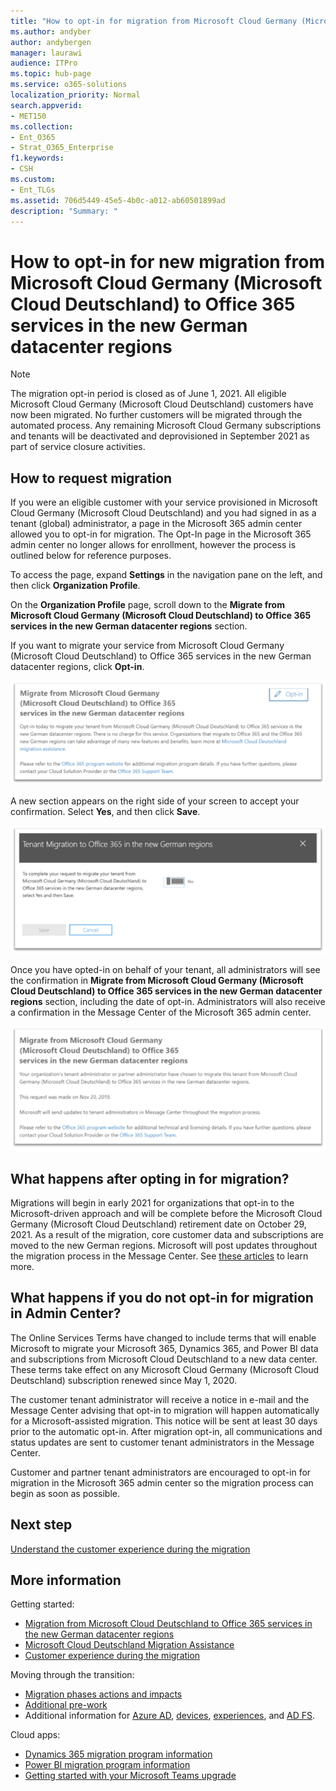 ```yaml
---
title: "How to opt-in for migration from Microsoft Cloud Germany (Microsoft Cloud Deutschland) to Office 365 services in the new German datacenter regions"
ms.author: andyber
author: andybergen
manager: laurawi
audience: ITPro
ms.topic: hub-page
ms.service: o365-solutions
localization_priority: Normal
search.appverid:
- MET150
ms.collection: 
- Ent_O365
- Strat_O365_Enterprise
f1.keywords:
- CSH
ms.custom:
- Ent_TLGs
ms.assetid: 706d5449-45e5-4b0c-a012-ab60501899ad
description: "Summary: "
---
```


# How to opt-in for new migration from Microsoft Cloud Germany (Microsoft Cloud Deutschland) to Office 365 services in the new German datacenter regions

> [!NOTE]
> The migration opt-in period is closed as of June 1, 2021.  All eligible Microsoft Cloud Germany (Microsoft Cloud Deutschland) customers have now been migrated.  No further customers will be migrated through the automated process.  Any remaining Microsoft Cloud Germany subscriptions and tenants will be deactivated and deprovisioned in September 2021 as part of service closure activities.  
>

## How to request migration

If you were an eligible customer with your service provisioned in Microsoft Cloud Germany (Microsoft Cloud Deutschland) and you had signed in as a tenant (global) administrator, a page in the Microsoft 365 admin center allowed you to opt-in for migration. The Opt-In page in the Microsoft 365 admin center no longer allows for enrollment, however the process is outlined below for reference purposes.  

To access the page, expand **Settings** in the navigation pane on the left, and then click **Organization Profile**.

On the **Organization Profile** page, scroll down to the **Migrate from Microsoft Cloud Germany (Microsoft Cloud Deutschland) to Office 365 services in the new German datacenter regions** section.

If you want to migrate your service from Microsoft Cloud Germany (Microsoft Cloud Deutschland) to Office 365 services in the new German datacenter regions, click **Opt-in**.
 
![Opt-in introduction.](../media/ms-cloud-germany-migration-opt-in/tenant-migration.png)

A new section appears on the right side of your screen to accept your confirmation. Select **Yes**, and then click **Save**.
 
![Opt-in acceptance.](../media/ms-cloud-germany-migration-opt-in/tenant-migration-new-regions.png)

Once you have opted-in on behalf of your tenant, all administrators will see the confirmation in **Migrate from Microsoft Cloud Germany (Microsoft Cloud Deutschland) to Office 365 services in the new German datacenter regions** section, including the date of opt-in. Administrators will also receive a confirmation in the Message Center of the Microsoft 365 admin center. 
 
![Opt-in confirmation.](../media/ms-cloud-germany-migration-opt-in/tenant-migration2.png)

## What happens after opting in for migration?

Migrations will begin in early 2021 for organizations that opt-in to the Microsoft-driven approach and will be complete before the Microsoft Cloud Germany (Microsoft Cloud Deutschland) retirement date on October 29, 2021.  As a result of the migration, core customer data and subscriptions are moved to the new German regions.  Microsoft will post updates throughout the migration process in the Message Center. See [these articles](#more-information) to learn more.

## What happens if you do not opt-in for migration in Admin Center?

The Online Services Terms have changed to include terms that will enable Microsoft to migrate your Microsoft 365, Dynamics 365, and Power BI data and subscriptions from Microsoft Cloud Deutschland to a new data center. These terms take effect on any Microsoft Cloud Germany (Microsoft Cloud Deutschland) subscription renewed since May 1, 2020. 

The customer tenant administrator will receive a notice in e-mail and the Message Center advising that opt-in to migration will happen automatically for a Microsoft-assisted migration. This notice will be sent at least 30 days prior to the automatic opt-in. After migration opt-in, all communications and status updates are sent to customer tenant administrators in the Message Center.

Customer and partner tenant administrators are encouraged to opt-in for migration in the Microsoft 365 admin center so the migration process can begin as soon as possible.

## Next step

[Understand the customer experience during the migration](ms-cloud-germany-transition-experience.md)

## More information

Getting started:

- [Migration from Microsoft Cloud Deutschland to Office 365 services in the new German datacenter regions](ms-cloud-germany-transition.md)
- [Microsoft Cloud Deutschland Migration Assistance](https://aka.ms/germanymigrateassist)
- [Customer experience during the migration](ms-cloud-germany-transition-experience.md)

Moving through the transition:

- [Migration phases actions and impacts](ms-cloud-germany-transition-phases.md)
- [Additional pre-work](ms-cloud-germany-transition-add-pre-work.md)
- Additional information for [Azure AD](ms-cloud-germany-transition-azure-ad.md), [devices](ms-cloud-germany-transition-add-devices.md), [experiences](ms-cloud-germany-transition-add-experience.md), and [AD FS](ms-cloud-germany-transition-add-adfs.md).

Cloud apps:

- [Dynamics 365 migration program information](/dynamics365/get-started/migrate-data-german-region)
- [Power BI migration program information](/power-bi/admin/service-admin-migrate-data-germany)
- [Getting started with your Microsoft Teams upgrade](/microsoftteams/upgrade-start-here)
